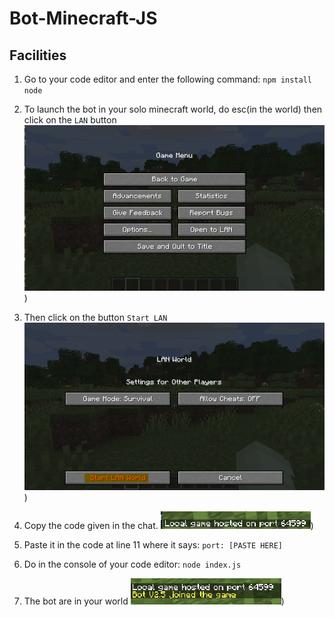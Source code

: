# Bot-Minecraft-JS

## Facilities

1) Go to your code editor and enter the following command: `npm install node`

2) To launch the bot in your solo minecraft world, do esc(in the world) then click on the `LAN` button
 ![No Preview :(](https://github.com/Creator754915/Bot-Minecraft-JS/blob/main/images/lan.png))
 
3) Then click on the button `Start LAN`
 ![No Preview :(](https://github.com/Creator754915/Bot-Minecraft-JS/blob/main/images/start%20lan.png))
 
4) Copy the code given in the chat.
 ![No Preview :(](https://github.com/Creator754915/Bot-Minecraft-JS/blob/main/images/code%20lan.png))
 
5) Paste it in the code at line 11 where it says: `port: [PASTE HERE]`

6) Do in the console of your code editor: `node index.js`

7) The bot are in your world
 ![No Preview :(](https://github.com/Creator754915/Bot-Minecraft-JS/blob/main/images/bot%20join.png))
